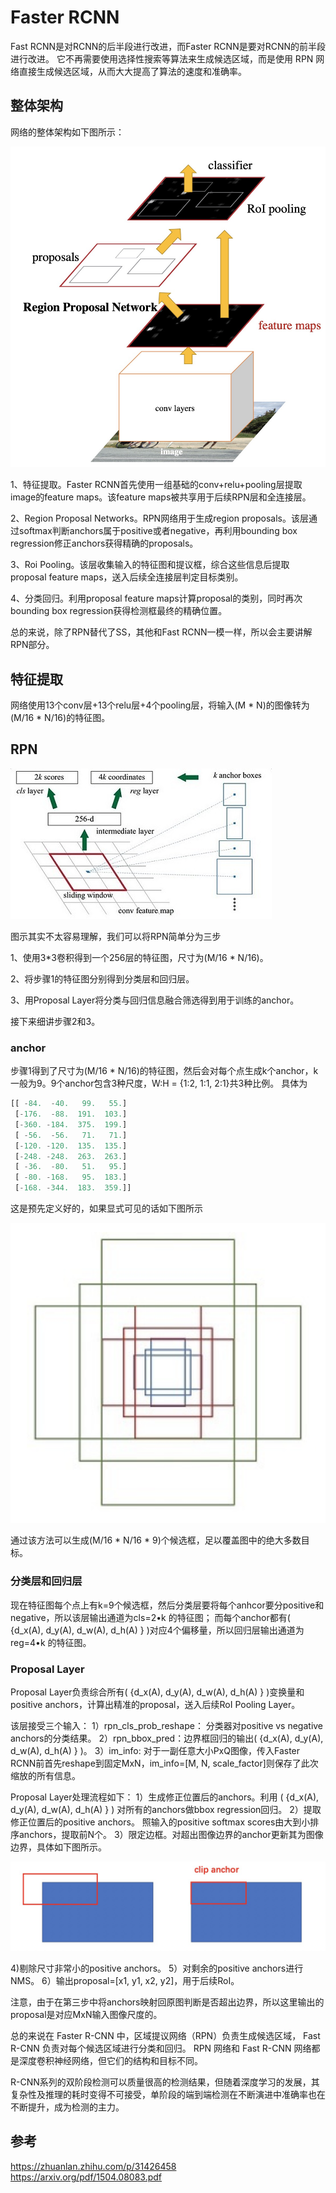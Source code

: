 # Faster RCNN

Fast RCNN是对RCNN的后半段进行改进，而Faster RCNN是要对RCNN的前半段进行改进。
它不再需要使用选择性搜索等算法来生成候选区域，而是使用 RPN 网络直接生成候选区域，从而大大提高了算法的速度和准确率。

## 整体架构

网络的整体架构如下图所示：

![](../img/05/04/all.jpg)

1、特征提取。Faster RCNN首先使用一组基础的conv+relu+pooling层提取image的feature maps。该feature maps被共享用于后续RPN层和全连接层。

2、Region Proposal Networks。RPN网络用于生成region proposals。该层通过softmax判断anchors属于positive或者negative，再利用bounding box regression修正anchors获得精确的proposals。

3、Roi Pooling。该层收集输入的特征图和提议框，综合这些信息后提取proposal feature maps，送入后续全连接层判定目标类别。

4、分类回归。利用proposal feature maps计算proposal的类别，同时再次bounding box regression获得检测框最终的精确位置。

总的来说，除了RPN替代了SS，其他和Fast RCNN一模一样，所以会主要讲解RPN部分。

## 特征提取

网络使用13个conv层+13个relu层+4个pooling层，将输入(M * N)的图像转为(M/16 * N/16)的特征图。

## RPN

![](../img/05/04/rpn-off.jpg)

图示其实不太容易理解，我们可以将RPN简单分为三步

1、使用3*3卷积得到一个256层的特征图，尺寸为(M/16 * N/16)。

2、将步骤1的特征图分别得到分类层和回归层。

3、用Proposal Layer将分类与回归信息融合筛选得到用于训练的anchor。

接下来细讲步骤2和3。

### anchor

步骤1得到了尺寸为(M/16 * N/16)的特征图，然后会对每个点生成k个anchor，k一般为9。9个anchor包含3种尺度，W:H = {1:2, 1:1, 2:1}共3种比例。
具体为

```python
[[ -84.  -40.   99.   55.]
 [-176.  -88.  191.  103.]
 [-360. -184.  375.  199.]
 [ -56.  -56.   71.   71.]
 [-120. -120.  135.  135.]
 [-248. -248.  263.  263.]
 [ -36.  -80.   51.   95.]
 [ -80. -168.   95.  183.]
 [-168. -344.  183.  359.]]

```

这是预先定义好的，如果显式可见的话如下图所示

![](../img/05/04/anchor.png)

通过该方法可以生成(M/16 * N/16 * 9)个候选框，足以覆盖图中的绝大多数目标。

### 分类层和回归层

现在特征图每个点上有k=9个候选框，然后分类层要将每个anhcor要分positive和negative，所以该层输出通道为cls=2•k 的特征图；
而每个anchor都有\( {d_x(A), d_y(A), d_w(A), d_h(A) } \)对应4个偏移量，所以回归层输出通道为 reg=4•k 的特征图。

### Proposal Layer

Proposal Layer负责综合所有\( {d_x(A), d_y(A), d_w(A), d_h(A) } \)变换量和positive anchors，计算出精准的proposal，送入后续RoI Pooling Layer。

该层接受三个输入：
1）rpn_cls_prob_reshape： 分类器对positive vs negative anchors的分类结果。
2）rpn_bbox_pred：边界框回归的输出\( {d_x(A), d_y(A), d_w(A), d_h(A) } \)。
3）im_info: 对于一副任意大小PxQ图像，传入Faster RCNN前首先reshape到固定MxN，im_info=[M, N, scale_factor]则保存了此次缩放的所有信息。

Proposal Layer处理流程如下：
1）生成修正位置后的anchors。利用 \( {d_x(A), d_y(A), d_w(A), d_h(A) } \) 对所有的anchors做bbox regression回归。
2）提取修正位置后的positive anchors。 照输入的positive softmax scores由大到小排序anchors，提取前N个。
3）限定边框。对超出图像边界的anchor更新其为图像边界，具体如下图所示。

![](../img/05/03/anchor3.png)

4)剔除尺寸非常小的positive anchors。
5）对剩余的positive anchors进行NMS。
6）输出proposal=[x1, y1, x2, y2]，用于后续RoI。

注意，由于在第三步中将anchors映射回原图判断是否超出边界，所以这里输出的proposal是对应MxN输入图像尺度的。

总的来说在 Faster R-CNN 中，区域提议网络（RPN）负责生成候选区域， Fast R-CNN 负责对每个候选区域进行分类和回归。
RPN 网络和 Fast R-CNN 网络都是深度卷积神经网络，但它们的结构和目标不同。

R-CNN系列的双阶段检测可以质量很高的检测结果，但随着深度学习的发展，其复杂性及推理的耗时变得不可接受，单阶段的端到端检测在不断演进中准确率也在不断提升，成为检测的主力。

## 参考
https://zhuanlan.zhihu.com/p/31426458
https://arxiv.org/pdf/1504.08083.pdf



